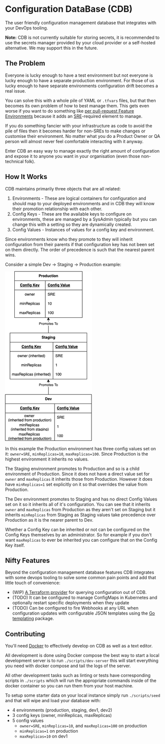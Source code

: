 # <b>C</b>onfiguration <b>D</b>ata<b>B</b>ase (CDB)

The user friendly configuration management database that integrates with your
DevOps tooling.

**Note:** CDB is not currently suitable for storing secrets, it is recommended
to use the secrets manager provided by your cloud provider or a self-hosted
alternative. We may support this in the future.

## The Problem

Everyone is lucky enough to have a test environment but not everyone is lucky
enough to have a separate production environment. For those of us lucky enough
to have separate environments configuration drift becomes a real issue.

You can solve this with a whole pile of YAML or `.tfvars` files, but that then
becomes its own problem of how to best manage them. This gets even worse if you
want to do something like [per pull-request Feature Environments](https://devops.com/implementing-an-on-demand-feature-environment/)
because it adds an [SRE](https://sre.google)-required element to manage.

If you do something fancier with your infrastructure as code to avoid the pile
of files then it becomes harder for non-SREs to make changes or customise their
environment. No matter what you do a Product Owner or QA person will almost
never feel comfortable interacting with it anyway.

Enter CDB an easy way to manage exactly the right amount of configuration and
expose it to anyone you want in your organisation (even those non-technical
folk).

## How It Works

CDB maintains primarily three objects that are all related:

1. Environments - These are logical containers for configuration and should map
   to your deployed environments and in CDB they will know their promotion
   relationship with each other.
2. Config Keys - These are the available keys to configure on environments,
   these are managed by a SysAdmin typically but you can change this with
   a setting so they are dynamically created.
3. Config Values - Instances of values for a config key and environment.

Since environments know who they promote to they will inherit configuration from
their parents if that configuration key has not been set on them directly. The
order of precedence is such that the nearest parent wins.

Consider a simple Dev -> Staging -> Production example:

![Environment Inheritance Diagram](/docs/images/environment-inheritance-diagram.png)

In this example the Production environment has three config values set on it:
`owner=SRE`, `minReplicas=10`, `maxReplicas=100`. Since Production is the
highest environment it inherits no values.

The Staging environment promotes to Production and so is a child environment of
Production. Since it does not have a direct value set for `owner` and
`maxReplicas` it inherits those from Production. However it does have
`minReplicas=1` set explicitly on it so that overrides the value from
Production.

The Dev environment promotes to Staging and has no direct Config Values set on
it so it inherits all of it's configuration. You can see that it inherits
`owner` and `maxReplicas` from Production as they aren't set on Staging but it
inherits `minReplicas` from Staging as Staging values take precedence over
Production as it is the nearer parent to Dev.

Whether a Config Key can be inherited or not can be configured on the Config
Keys themselves by an administrator. So for example if you don't want
`maxReplicas` to ever be inherited you can configure that on the Config Key
itself.

## Nifty Features

Beyond the configuration management database features CDB integrates with some devops tooling to solve some common pain points and add that little touch of convenience:

- (WIP) [A Terraform provider](https://github.com/config-source/terraform-provider-cdb) for querying
  configuration out of CDB.
- (TODO) It can be configured to manage ConfigMaps in Kubernetes and optionally
  restart specific deployments when they update
- (TODO) Can be configured to fire Webhooks at any URL when configuration
  updates with configurable JSON templates using the [Go templating](https://pkg.go.dev/text/template) 
  package.

## Contributing

You'll need [Docker](https://www.docker.com/get-started/) to effectively develop
on CDB as well as a text editor.

All development is done using Docker compose the best way to start a local
development server is to run `./scripts/dev-server` this will start everything
you need with docker compose and tail the logs of the server.

All other development tasks such as linting or tests have corresponding scripts
in `./scripts` which will run the appropriate commands inside of the docker
container so you can run them from your host machine.

To setup some starter data on your local instance simply run `./scripts/seed`
and that will wipe and load your database with:

- 4 environments (production, staging, dev1, dev2)
- 3 config keys (owner, minReplicas, maxReplicas)
- 5 config values
    - `owner=SRE`, `minReplicas=10`, and `maxReplicas=100` on production
    - `minReplicas=1` on production
    - `maxReplicas=10` on dev1
